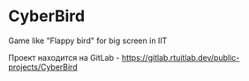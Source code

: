 # CyberBird
Game like "Flappy bird" for big screen in IIT

Проект находится на GitLab - https://gitlab.rtuitlab.dev/public-projects/CyberBird
